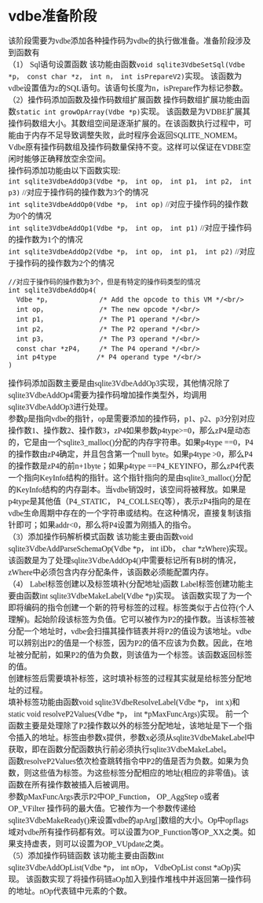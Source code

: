 # vdbe准备阶段
<font face="微软雅黑" size="3px">

该阶段需要为vdbe添加各种操作码为vdbe的执行做准备。准备阶段涉及到函数有  
（1） Sql语句设置函数
该功能由函数`void sqlite3VdbeSetSql(Vdbe *p， const char *z， int n， int isPrepareV2)`实现。
该函数为vdbe设置值为z的SQL语句。该语句长度为n，isPrepare作为标记参数。   
（2）操作码添加函数及操作码数组扩展函数
操作码数组扩展功能由函数`static int growOpArray(Vdbe *p)`实现。
该函数是为VDBE扩展其操作码数组大小。其数组空间是逐渐扩展的。在该函数执行过程中，可能由于内存不足导致调整失败，此时程序会返回SQLITE_NOMEM。Vdbe原有操作码数组及操作码数量保持不变。这样可以保证在VDBE空闲时能够正确释放空余空间。  
操作码添加功能由以下函数实现:  
`int sqlite3VdbeAddOp3(Vdbe *p， int op， int p1， int p2， int p3)` //对应于操作码的操作数为3个的情况  
`int sqlite3VdbeAddOp0(Vdbe *p， int op)` //对应于操作码的操作数为0个的情况  
`int sqlite3VdbeAddOp1(Vdbe *p， int op， int p1)` //对应于操作码的操作数为1个的情况  
`int sqlite3VdbeAddOp2(Vdbe *p， int op， int p1， int p2)` //对应于操作码的操作数为2个的情况  
```
//对应于操作码的操作数为3个，但是有特定的操作码类型的情况
int sqlite3VdbeAddOp4(
  Vdbe *p，            /* Add the opcode to this VM */<br/>
  int op，             /* The new opcode */<br/>
  int p1，             /* The P1 operand */<br/>
  int p2，             /* The P2 operand */<br/>
  int p3，             /* The P3 operand */<br/>
  const char *zP4，    /* The P4 operand */<br/>
  int p4type          /* P4 operand type */<br/>
)
```


操作码添加函数主要是由sqlite3VdbeAddOp3实现，其他情况除了sqlite3VdbeAddOp4需要为操作码增加操作类型外，均调用sqlite3VdbeAddOp3进行处理。<br/>
参数p是指向vdbe的指针，op是需要添加的操作码，p1、p2、p3分别对应操作数1、操作数2、操作数3，zP4如果参数p4type>=0，那么zP4是动态的，它是由一个sqlite3_malloc()分配的内存字符串。如果p4type ==0，P4的操作数由zP4确定，并且包含第一个null byte。如果p4type >0，那么P4的操作数是zP4的前n+1byte；如果p4type ==P4_KEYINFO，那么zP4代表一个指向KeyInfo结构的指针。这个指针指向的是由sqlite3_malloc()分配的KeyInfo结构的内存副本。当vdbe销毁时，该空间将被释放。如果是p4type是其他值（P4_STATIC， P4_COLLSEQ等），表示zP4指向的是在vdbe生命周期中存在的一个字符串或结构。在这种情况，直接复制该指针即可；如果addr<0，那么将P4设置为刚插入的指令。<br/>
（3）添加操作码解析模式函数
该功能主要由函数void sqlite3VdbeAddParseSchemaOp(Vdbe *p， int iDb， char *zWhere)实现。
该函数是为了处理sqlite3VdbeAddOp4()中需要标记所有B树的情况，zWhere中必须包含内存分配条件，该函数必须能配置内存。<br/>
（4） Label标签创建以及标签填补(分配地址)函数
Label标签创建功能主要由函数int sqlite3VdbeMakeLabel(Vdbe *p)实现。
该函数实现了为一个即将编码的指令创建一个新的符号标签的过程。标签类似于占位符(个人理解)。起始阶段该标签为负值。它可以被作为P2的操作数。当该标签被分配一个地址时，vdbe会扫描其操作链表并将P2的值设为该地址。vdbe可以辨别出P2的值是一个标签，因为P2的值不应该为负数。因此，在地址被分配前，如果P2的值为负数，则该值为一个标签。该函数返回标签的值。<br/>
创建标签后需要填补标签，这时填补标签的过程其实就是给标签分配地址的过程。<br/>
填补标签功能由函数void sqlite3VdbeResolveLabel(Vdbe *p， int x)和static void resolveP2Values(Vdbe *p， int *pMaxFuncArgs)实现。
前一个函数主要是处理除了P2操作数以外的标签分配地址，该地址是下一个指令插入的地址。标签由参数x提供，参数x必须从sqlite3VdbeMakeLabel中获取，即在函数分配函数执行前必须执行sqlite3VdbeMakeLabel。<br/>
函数resolveP2Values依次检查跳转指令中P2的值是否为负数。如果为负数，则这些值为标签。为这些标签分配相应的地址(相应的非零值)。该函数在所有操作数被插入后被调用。<br/>
参数pMaxFuncArgs表示P2中OP_Function， OP_AggStep o或者 OP_VFilter 操作码的最大值。它被作为一个参数传递给sqlite3VdbeMakeReady()来设置vdbe的apArg[]数组的大小。Op中opflags域对vdbe所有操作码都有效。可以设置为OP_Function等OP_XX之类。如果支持虚表，则可以设置为OP_VUpdate之类。<br/>
（5）添加操作码链函数
该功能主要由函数int sqlite3VdbeAddOpList(Vdbe *p， int nOp， VdbeOpList const *aOp)实现。
该函数实现了将操作码链aOp加入到操作堆栈中并返回第一操作码的地址。nOp代表链中元素的个数。
